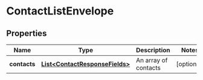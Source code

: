 
# ContactListEnvelope

## Properties
Name | Type | Description | Notes
------------ | ------------- | ------------- | -------------
**contacts** | [**List&lt;ContactResponseFields&gt;**](ContactResponseFields.md) | An array of contacts |  [optional]




